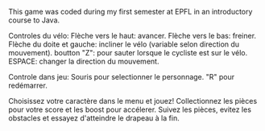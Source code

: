 
This game was coded during my first semester at EPFL in an introductory course to Java.

Controles du vélo: 
Flèche vers le haut: avancer.
Flèche vers le bas: freiner.
Flèche du doite et gauche: incliner le vélo (variable selon direction du mouvement).
boutton "Z": pour sauter  lorsque le cycliste est sur le vélo.
ESPACE: changer la direction du mouvement. 

Controle dans jeu:
Souris pour selectionner le personnage.
"R" pour redémarrer.

Choisissez votre caractère dans le menu et jouez!
Collectionnez les pièces pour votre score et les boost pour accélerer.
Suivez les pièces, evitez les obstacles et essayez d'atteindre le drapeau à la fin.
